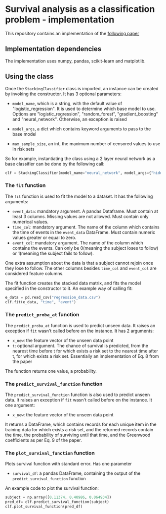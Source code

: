 # Survival analysis as a classification problem - implementation

This repository contains an implementation of the [following paper](https://arxiv.org/pdf/1909.11171)

## Implementation dependencies

The implementation uses numpy, pandas, scikit-learn and matplotlib.

## Using the class

Once the `StackingClassifier` class is imported, an instance can be created by invoking the constructor. It has 3 optional
parameters: 

* `model_name`, which is a string, with the default value of "logistic_regression". It is used to determine which base model to use. 
Options are "logistic_regression", "random_forest", "gradient_boosting" and "neural_network". Otherwise, an exception is raised

* `model_args`, a dict which contains keyword arguments to pass to the base model

* `max_sample_size`, an int, the maximum number of censored values to use in risk sets

So for example, instantiating the class using a 2 layer neural network as a base classifier can be done by the following call:
 ```python
 clf = StackingClassifier(model_name="neural_network", model_args={"hidden_layer_sizes":(2,)})
 ```

### The `fit` function
The `fit` function is used to fit the model to a dataset. It has the following arguments:
* `event_data`: mandatory argument. A pandas Dataframe. Must contain at least 3 columns. Missing values are not allowed. Must contain only numerical values.
* `time_col`: mandatory argument. The name of the column which contains the time of events in the `event_data` DataFrame. Must contain numeric values greater or equal to zero.
* `event_col`: mandatory argument. The name of the column which contains the events. Can only be 0(meaning the subject loses to follow) or 1(meaning the subject fails to follow).

One extra assumption about the data is that a subject cannot rejoin once they lose to follow. The other columns besides `time_col` and `event_col` are considered feature columns.

The fit function creates the stacked data matrix, and fits the model specified in the constructor to it. An example way of calling fit:
```python
e_data = pd.read_csv("regression_data.csv")
clf.fit(e_data, "time", "event")
```

### The `predict_proba_at` function
The `predict_proba_at` function is used to predict unseen data. It raises an exception if `fit` wasn't called before on the instance. It has 2 arguments:
* `x_new`:  the feature vector of the unseen data point
* `t`: optional argument. The chance of survival is predicted, from the nearest time before t for which exists a risk set  to the nearest time after t, for which exists a risk set. Essentially an implementation of Eq. 8 from the paper

The function returns one value, a probability.


### The `predict_survival_function` function
The `predict_survival_function` function is also used to predict unseen data. It raises an exception if `fit` wasn't called before on the instance. It one argument:
* `x_new`:  the feature vector of the unseen data point

It returns a DataFrame, which contains records for each unique item in the training data for which exists a risk set, and the returned records contain the time, the probability of surviving until that time, and the Greenwood coefficients as per Eq. 9 of the paper.

### The `plot_survival_function` function
Plots survival function with standard error. Has one parameter
* `survival_df`: a pandas DataFrame, containing the output of the `predict_survival_function` function

An example code to plot the survival function:
```python
subject = np.array([0.11374, 0.40986, 0.064934])
pred_df= clf.predict_survival_function(subject)
clf.plot_survival_function(pred_df)
```

